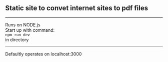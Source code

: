 ## Static site to convet internet sites to pdf files

---

Runs on NODE.js<br>
Start up with command:<br>
`npm run dev`<br>
in directory<br>

---

Defaultly operates on localhost:3000